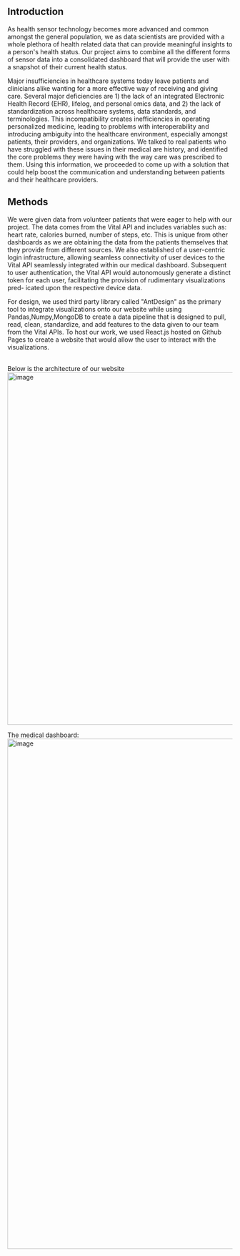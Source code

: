 ## Introduction
As health sensor technology becomes more advanced and common amongst the general population, we as data scientists are provided with a whole plethora of health related data that can provide meaningful insights to a person's health status. Our project aims to combine all the different forms of sensor data into a consolidated dashboard that will provide the user with a snapshot of their current health status.<br>

Major insufficiencies in healthcare systems today leave patients and clinicians alike wanting for a more effective way of receiving and giving care. Several major deficiencies are 1) the lack of an integrated Electronic Health Record (EHR), lifelog, and personal omics data, and 2) the lack of standardization across healthcare systems, data standards, and terminologies. This incompatibility creates inefficiencies in operating personalized medicine, leading to problems with interoperability and introducing ambiguity into the healthcare environment, especially amongst patients, their providers, and organizations. We talked to real patients who have struggled with these issues in their medical are history, and identified the core problems they were having with the way care was prescribed to them. Using this information, we proceeded to come up with a solution that could help boost the communication and understanding between patients and their healthcare providers.

## Methods
We were given data from volunteer patients that were eager to help with our project. The data comes from the Vital API and includes variables such as: heart rate, calories burned, number of steps, etc. This is unique from other dashboards as we are obtaining the data from the patients themselves that they provide from different sources. We also established of a user-centric login infrastructure, allowing seamless connectivity of user devices to the Vital API seamlessly integrated within our medical dashboard. Subsequent to user authentication, the Vital API would autonomously generate a distinct token for each user, facilitating the provision of rudimentary visualizations pred-
icated upon the respective device data.

For design, we used third party library called "AntDesign" as the primary tool to integrate visualizations onto our website while using Pandas,Numpy,MongoDB to create a data pipeline that is designed to pull, read, clean, standardize, and add features to the data given to our team from the Vital APIs. To host our work, we used React.js hosted on Github Pages to create a website that would allow the user to interact with the visualizations.<br>
<br>

Below is the architecture of our website<br>
<img width="789" alt="image" src="https://github.com/PatrickTangwen/med-dash-product/assets/102566928/394f1498-055c-4c66-8aea-1cca5ecff9f2">

The medical dashboard:<br>
<img width="1142" alt="image" src="https://github.com/PatrickTangwen/med-dash-product/assets/102566928/c9f1db4a-f912-43d5-8b01-09a370802442">


